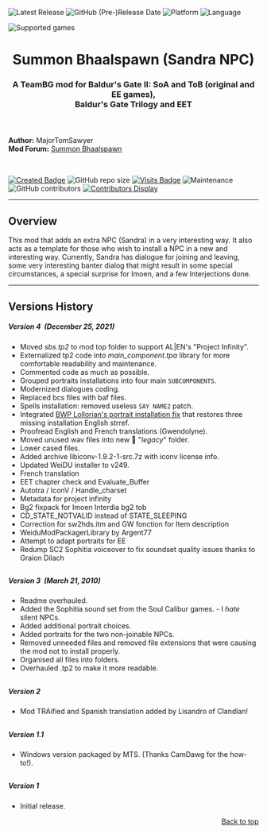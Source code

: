 ![Latest Release](https://img.shields.io/github/v/release/GwendolyneFreddy/Summon_Bhaalspawn?include_prereleases&color=darkred)<a name="top" id="top"> </a>
![GitHub (Pre-)Release Date](https://img.shields.io/github/release-date-pre/GwendolyneFreddy/Summon_Bhaalspawn?color=gold)
![Platform](https://img.shields.io/static/v1?label=platform&message=windows%20%7C%20macOS%20%7C%20linux%20%7C%20Project%20Infinity&color=informational)
![Language](https://img.shields.io/static/v1?label=language&message=English%20%7C%20French%20%7C%20Spanish&color=limegreen)

![Supported games](https://img.shields.io/static/v1?label=supported%20games&message=BGII:ToB%20%7C%20BGT%20%7C%20BG2%3AEE%20%7C%20EET&color=dodgerblue)

<div align="center"><h1></a>Summon Bhaalspawn (Sandra NPC)</h1>

<h3>A TeamBG mod for Baldur's Gate II: SoA and ToB (original and EE games),<br>
Baldur's Gate Trilogy and EET<h3>

</div><br>


**Author:** MajorTomSawyer  
**Mod Forum:** <a href="https://github.com/The-Gate-Project/Summon_Bhaalspawn/discussions">Summon Bhaalspawn</a><br><br>

## 

[![Created Badge](https://badges.pufler.dev/created/GwendolyneFreddy/Summon_Bhaalspawn?style=plastic)](https://badges.pufler.dev)
![GitHub repo size](https://img.shields.io/github/repo-size/GwendolyneFreddy/Summon_Bhaalspawn?style=plastic)
[![Visits Badge](https://badges.pufler.dev/visits/GwendolyneFreddy/Summon_Bhaalspawn?color=cyan&style=plastic)](https://badges.pufler.dev) 
![Maintenance](https://img.shields.io/static/v1?label=maintained%3F&message=yes&color=greenlight&style=plastic)
![GitHub contributors](https://img.shields.io/github/contributors/GwendolyneFreddy/Summon_Bhaalspawn?color=blueviolet&style=plastic) [![Contributors Display](https://badges.pufler.dev/contributors/GwendolyneFreddy/Summon_Bhaalspawn?size=30&padding=5&bots=true)](https://badges.pufler.dev)


<hr>


## <a name="intro" id="intro"></a>Overview

This mod that adds an extra NPC (Sandra) in a very interesting way.  It also acts as a template for those who wish to install a NPC in a new and interesting way.  Currently, Sandra has dialogue for joining and leaving, some very interesting banter dialog that might result in some special circumstances, a special surprise for Imoen, and a few Interjections done.


<hr>


## <a name="versions" id="versions"></a>Versions History

##### Version 4 &nbsp;(December 25, 2021)

- Moved *sbs.tp2* to mod top folder to support AL|EN's "Project Infinity".
- Externalized tp2 code into *main_component.tpa* library for more comfortable readability and maintenance.
- Commented code as much as possible.
- Grouped portraits installations into four main `SUBCOMPONENTS`.
- Modernized dialogues coding.
- Replaced bcs files with baf files.
- Spells installation: removed useless `SAY NAME2` patch.
- Integrated <a href="http://www.shsforums.net/topic/42220-fixes-for-the-big-fixpack/page-12#entry485886">BWP Lollorian's portrait installation fix</a> that restores three missing installation English strref.
- Proofread English and French translations (Gwendolyne).
- Moved unused wav files into new :file_folder: "*legacy*" folder.
- Lower cased files.
- Added archive libiconv-1.9.2-1-src.7z with iconv license info.
- Updated WeiDU installer to v249.
- French translation
- EET chapter check and  Evaluate_Buffer
- Autotra / IconV / Handle_charset
- Metadata for project infinity
- Bg2 fixpack for Imoen Interdia bg2 tob
- CD_STATE_NOTVALID instead of STATE_SLEEPING
- Correction for sw2hds.itm and GW fonction for Item description
- WeiduModPackagerLibrary by Argent77
- Attempt to adapt portraits for EE
- Redump SC2 Sophitia voiceover to fix soundset quality issues thanks to Graion Dilach

## 

##### Version 3 &nbsp;(March 21, 2010)

- Readme overhauled.
- Added the Sophitia sound set from the Soul Calibur games. - I *hate* silent NPCs.
- Added additional portrait choices.
- Added portraits for the two non-joinable NPCs.
- Removed unneeded files and removed file extensions that were causing the mod not to install properly.
- Organised all files into folders.
- Overhauled .tp2 to make it more readable.

## 

##### Version 2

- Mod TRAified and Spanish translation added by Lisandro of Clandlan!

## 

##### Version 1.1

- Windows version packaged by MTS. (Thanks CamDawg for the how-to!).

## 

##### Version 1

- Initial release.
<div align="right"><a href="#top">Back to top</a></div>
